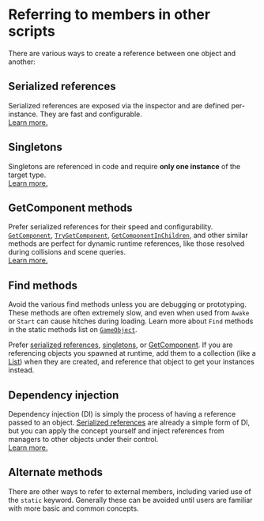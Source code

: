 # Referring to members in other scripts

There are various ways to create a reference between one object and another:

## Serialized references
Serialized references are exposed via the inspector and are defined per-instance. They are fast and configurable.  
[Learn more.](References/Serialized%20References.md)

## Singletons
Singletons are referenced in code and require **only one instance** of the target type.  
[Learn more.](References/Singletons.md)

## GetComponent methods
Prefer serialized references for their speed and configurability. [`GetComponent`](https://docs.unity3d.com/ScriptReference/GameObject.GetComponent.html), [`TryGetComponent`](https://docs.unity3d.com/ScriptReference/GameObject.TryGetComponent.html),
[`GetComponentInChildren`](https://docs.unity3d.com/ScriptReference/Component.GetComponentInChildren.html), and other similar methods are perfect for dynamic runtime references, like those resolved during collisions and scene queries.  
[Learn more.](References/GetComponent%20Methods.md)

## Find methods
Avoid the various find methods unless you are debugging or prototyping. These methods are often extremely slow, and even when used from `Awake` or `Start` can cause hitches during loading.
Learn more about `Find` methods in the static methods list on [`GameObject`](https://docs.unity3d.com/ScriptReference/GameObject.html).

Prefer [serialized references](References/Serialized%20References.md), [singletons](References/Singletons.md), or [GetComponent](References/GetComponent%20Methods.md).
If you are referencing objects you spawned at runtime, add them to a collection (like a [List](https://learn.unity.com/tutorial/lists-and-dictionaries)) when they are created, and reference that object to get your instances instead.

## Dependency injection
Dependency injection (DI) is simply the process of having a reference passed to an object. [Serialized references](References/Serialized%20References.md) are already a simple form of DI, but you can apply the concept yourself and inject references from managers to other objects under their control.  
[Learn more.](References/Simple%20Dependency%20Injection.md)

## Alternate methods
There are other ways to refer to external members, including varied use of the `static` keyword. Generally these can be avoided until users are familiar with more basic and common concepts.
